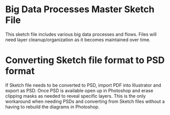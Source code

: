 # Big Data Processes Master Sketch File
This sketch file includes various big data processes and flows. Files will need layer cleanup/organization as it becomes maintained over time. 

# Converting Sketch file format to PSD format
If Sketch file needs to be converted to PSD, import PDF into Illustrator and export as PSD. 
Once PSD is available open up in Photoshop and erase clipping masks as needed to reveal specific layers. 
This is the only workaround when needing PSDs and converting from Sketch files without a having to rebuild the diagrams in Photoshop. 
